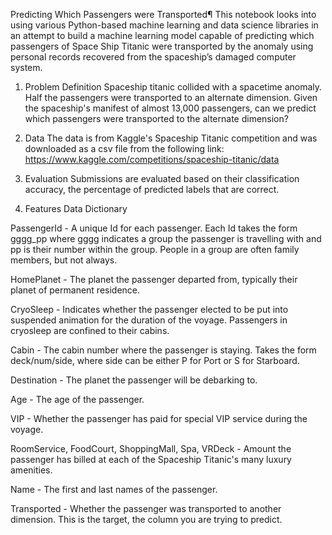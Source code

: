 Predicting Which Passengers were Transported¶
This notebook looks into using various Python-based machine learning and data science libraries in an attempt to build a machine learning model capable of predicting which passengers of Space Ship Titanic were transported by the anomaly using personal records recovered from the spaceship’s damaged computer system.

1. Problem Definition
Spaceship titanic collided with a spacetime anomaly. Half the passengers were transported to an alternate dimension. Given the spaceship's manifest of almost 13,000 passengers, can we predict which passengers were transported to the alternate dimension?

2. Data
The data is from Kaggle's Spaceship Titanic competition and was downloaded as a csv file from the following link: https://www.kaggle.com/competitions/spaceship-titanic/data

3. Evaluation
Submissions are evaluated based on their classification accuracy, the percentage of predicted labels that are correct.

4. Features
Data Dictionary

PassengerId - A unique Id for each passenger. Each Id takes the form gggg_pp where gggg indicates a group the passenger is travelling with and pp is their number within the group. People in a group are often family members, but not always.

HomePlanet - The planet the passenger departed from, typically their planet of permanent residence.

CryoSleep - Indicates whether the passenger elected to be put into suspended animation for the duration of the voyage. Passengers in cryosleep are confined to their cabins.

Cabin - The cabin number where the passenger is staying. Takes the form deck/num/side, where side can be either P for Port or S for Starboard.

Destination - The planet the passenger will be debarking to.

Age - The age of the passenger.

VIP - Whether the passenger has paid for special VIP service during the voyage.

RoomService, FoodCourt, ShoppingMall, Spa, VRDeck - Amount the passenger has billed at each of the Spaceship Titanic's many luxury amenities.

Name - The first and last names of the passenger.

Transported - Whether the passenger was transported to another dimension. This is the target, the column you are trying to predict.
